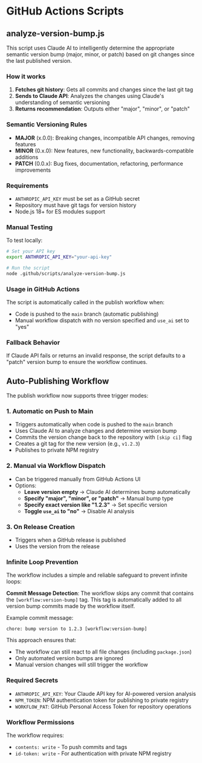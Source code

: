 # GitHub Actions Scripts

## analyze-version-bump.js

This script uses Claude AI to intelligently determine the appropriate semantic version bump (major, minor, or patch) based on git changes since the last published version.

### How it works

1. **Fetches git history**: Gets all commits and changes since the last git tag
2. **Sends to Claude API**: Analyzes the changes using Claude's understanding of semantic versioning
3. **Returns recommendation**: Outputs either "major", "minor", or "patch"

### Semantic Versioning Rules

- **MAJOR** (x.0.0): Breaking changes, incompatible API changes, removing features
- **MINOR** (0.x.0): New features, new functionality, backwards-compatible additions  
- **PATCH** (0.0.x): Bug fixes, documentation, refactoring, performance improvements

### Requirements

- `ANTHROPIC_API_KEY` must be set as a GitHub secret
- Repository must have git tags for version history
- Node.js 18+ for ES modules support

### Manual Testing

To test locally:

```bash
# Set your API key
export ANTHROPIC_API_KEY="your-api-key"

# Run the script
node .github/scripts/analyze-version-bump.js
```

### Usage in GitHub Actions

The script is automatically called in the publish workflow when:
- Code is pushed to the `main` branch (automatic publishing)
- Manual workflow dispatch with no version specified and `use_ai` set to "yes"

### Fallback Behavior

If Claude API fails or returns an invalid response, the script defaults to a "patch" version bump to ensure the workflow continues.

## Auto-Publishing Workflow

The publish workflow now supports three trigger modes:

### 1. Automatic on Push to Main
- Triggers automatically when code is pushed to the `main` branch
- Uses Claude AI to analyze changes and determine version bump
- Commits the version change back to the repository with `[skip ci]` flag
- Creates a git tag for the new version (e.g., `v1.2.3`)
- Publishes to private NPM registry

### 2. Manual via Workflow Dispatch
- Can be triggered manually from GitHub Actions UI
- Options:
  - **Leave version empty** → Claude AI determines bump automatically
  - **Specify "major", "minor", or "patch"** → Manual bump type
  - **Specify exact version like "1.2.3"** → Set specific version
  - **Toggle `use_ai` to "no"** → Disable AI analysis

### 3. On Release Creation
- Triggers when a GitHub release is published
- Uses the version from the release

### Infinite Loop Prevention

The workflow includes a simple and reliable safeguard to prevent infinite loops:

**Commit Message Detection**: The workflow skips any commit that contains the `[workflow:version-bump]` tag. This tag is automatically added to all version bump commits made by the workflow itself.

Example commit message:
```
chore: bump version to 1.2.3 [workflow:version-bump]
```

This approach ensures that:
- The workflow can still react to all file changes (including `package.json`)
- Only automated version bumps are ignored
- Manual version changes will still trigger the workflow

### Required Secrets

- `ANTHROPIC_API_KEY`: Your Claude API key for AI-powered version analysis
- `NPM_TOKEN`: NPM authentication token for publishing to private registry
- `WORKFLOW_PAT`: GitHub Personal Access Token for repository operations

### Workflow Permissions

The workflow requires:
- `contents: write` - To push commits and tags
- `id-token: write` - For authentication with private NPM registry